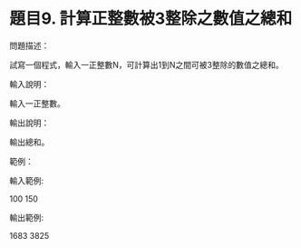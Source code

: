 # 題目9. 計算正整數被3整除之數值之總和
問題描述：

試寫一個程式，輸入一正整數N，可計算出1到N之間可被3整除的數值之總和。

輸入說明：

輸入一正整數。

輸出說明：

輸出總和。

範例：


輸入範例:

100
150

輸出範例:

1683
3825
